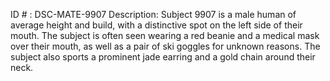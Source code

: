 ID # : DSC-MATE-9907
Description: Subject 9907 is a male human of average height and build, with a distinctive spot on the left side of their mouth. The subject is often seen wearing a red beanie and a medical mask over their mouth, as well as a pair of ski goggles for unknown reasons. The subject also sports a prominent jade earring and a gold chain around their neck.